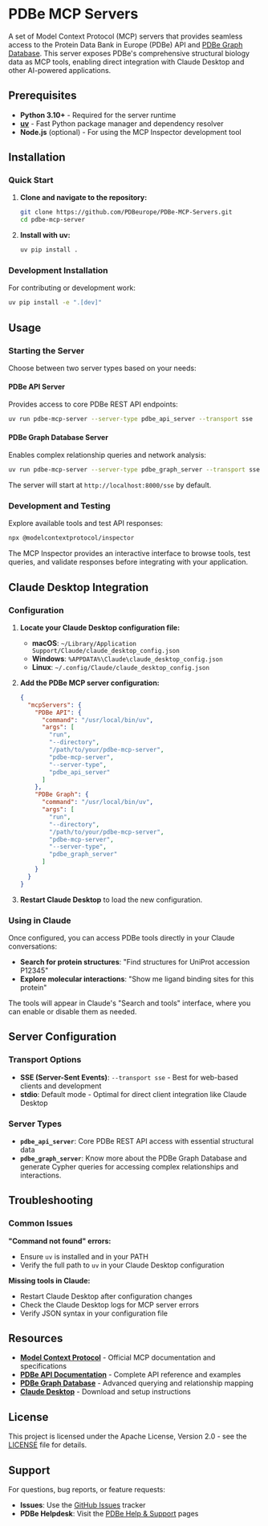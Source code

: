 # PDBe MCP Servers

A set of Model Context Protocol (MCP) servers that provides seamless access to the Protein Data Bank in Europe (PDBe) API and [PDBe Graph Database](https://www.ebi.ac.uk/pdbe/pdbe-kb/graph). This server exposes PDBe's comprehensive structural biology data as MCP tools, enabling direct integration with Claude Desktop and other AI-powered applications.

## Prerequisites

- **Python 3.10+** - Required for the server runtime
- **[uv](https://github.com/astral-sh/uv)** - Fast Python package manager and dependency resolver
- **Node.js** (optional) - For using the MCP Inspector development tool

## Installation

### Quick Start

1. **Clone and navigate to the repository:**
   ```bash
   git clone https://github.com/PDBeurope/PDBe-MCP-Servers.git
   cd pdbe-mcp-server
   ```

2. **Install with uv:**
   ```bash
   uv pip install .
   ```

### Development Installation

For contributing or development work:
```bash
uv pip install -e ".[dev]"
```

## Usage

### Starting the Server

Choose between two server types based on your needs:

#### PDBe API Server
Provides access to core PDBe REST API endpoints:
```bash
uv run pdbe-mcp-server --server-type pdbe_api_server --transport sse
```

#### PDBe Graph Database Server
Enables complex relationship queries and network analysis:
```bash
uv run pdbe-mcp-server --server-type pdbe_graph_server --transport sse
```

The server will start at `http://localhost:8000/sse` by default.

### Development and Testing

Explore available tools and test API responses:
```bash
npx @modelcontextprotocol/inspector
```

The MCP Inspector provides an interactive interface to browse tools, test queries, and validate responses before integrating with your application.

## Claude Desktop Integration

### Configuration

1. **Locate your Claude Desktop configuration file:**
   - **macOS**: `~/Library/Application Support/Claude/claude_desktop_config.json`
   - **Windows**: `%APPDATA%\Claude\claude_desktop_config.json`
   - **Linux**: `~/.config/Claude/claude_desktop_config.json`

2. **Add the PDBe MCP server configuration:**
   ```json
   {
     "mcpServers": {
       "PDBe API": {
         "command": "/usr/local/bin/uv",
         "args": [
           "run",
           "--directory",
           "/path/to/your/pdbe-mcp-server",
           "pdbe-mcp-server",
           "--server-type",
           "pdbe_api_server"
         ]
       },
       "PDBe Graph": {
         "command": "/usr/local/bin/uv",
         "args": [
           "run",
           "--directory",
           "/path/to/your/pdbe-mcp-server",
           "pdbe-mcp-server",
           "--server-type",
           "pdbe_graph_server"
         ]
       }
     }
   }
   ```

3. **Restart Claude Desktop** to load the new configuration.

### Using in Claude

Once configured, you can access PDBe tools directly in your Claude conversations:

- **Search for protein structures**: "Find structures for UniProt accession P12345"
- **Explore molecular interactions**: "Show me ligand binding sites for this protein"

The tools will appear in Claude's "Search and tools" interface, where you can enable or disable them as needed.

## Server Configuration

### Transport Options

- **SSE (Server-Sent Events)**: `--transport sse` - Best for web-based clients and development
- **stdio**: Default mode - Optimal for direct client integration like Claude Desktop

### Server Types

- **`pdbe_api_server`**: Core PDBe REST API access with essential structural data
- **`pdbe_graph_server`**: Know more about the PDBe Graph Database and generate Cypher queries for accessing complex relationships and interactions.

## Troubleshooting

### Common Issues

**"Command not found" errors:**
- Ensure `uv` is installed and in your PATH
- Verify the full path to `uv` in your Claude Desktop configuration

**Missing tools in Claude:**
- Restart Claude Desktop after configuration changes
- Check the Claude Desktop logs for MCP server errors
- Verify JSON syntax in your configuration file


## Resources

- **[Model Context Protocol](https://modelcontextprotocol.org/)** - Official MCP documentation and specifications
- **[PDBe API Documentation](https://www.ebi.ac.uk/pdbe/api/v2/)** - Complete API reference and examples
- **[PDBe Graph Database](https://www.ebi.ac.uk/pdbe/pdbe-kb/graph)** - Advanced querying and relationship mapping
- **[Claude Desktop](https://claude.ai/desktop)** - Download and setup instructions

## License

This project is licensed under the Apache License, Version 2.0 - see the [LICENSE](LICENSE) file for details.

## Support

For questions, bug reports, or feature requests:
- **Issues**: Use the [GitHub Issues](https://github.com/PDBeurope/PDBe-MCP-Servers/issues) tracker
- **PDBe Helpdesk**: Visit the [PDBe Help & Support](https://www.ebi.ac.uk/about/contact/support/pdbe) pages
